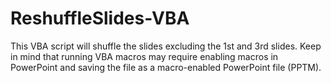 # ReshuffleSlides-VBA
This VBA script will shuffle the slides excluding the 1st and 3rd slides. Keep in mind that running VBA macros may require enabling macros in PowerPoint and saving the file as a macro-enabled PowerPoint file (PPTM).
